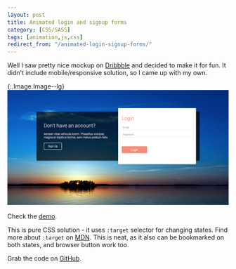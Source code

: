 ```yaml
---
layout: post
title: Animated login and signup forms
category: [CSS/SASS]
tags: [animation,js,css]
redirect_from: "/animated-login-signup-forms/"
---
```


Well I saw pretty nice mockup on [Dribbble](https://dribbble.com/shots/2311260-Day-1-Sign-Up-and-Login-Animated-Download-Template)
and decided to make it for fun. It didn't include mobile/responsive solution, so I came up with my own.

{:.Image.Image--lg}
[![Animated onboarding demo](/public/img/projects/animated-onboarding.png)](http://stanko.github.io/animated-onboarding/)

Check the [demo](http://stanko.github.io/animated-onboarding/).

This is pure CSS solution - it uses `:target` selector for changing states.
Find more about `:target` on [MDN](https://developer.mozilla.org/en-US/docs/Web/CSS/:target).
This is neat, as it also can be bookmarked on both states, and browser button work too.

Grab the code on [GitHub](https://github.com/Stanko/animated-onboarding).
